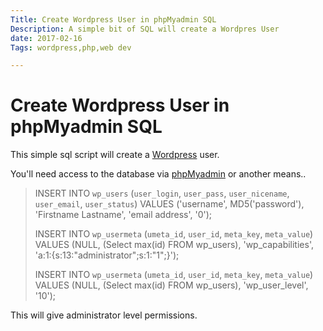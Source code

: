 ```yaml
---
Title: Create Wordpress User in phpMyadmin SQL
Description: A simple bit of SQL will create a Wordpres User
date: 2017-02-16
Tags: wordpress,php,web dev

---
```

# Create Wordpress User in phpMyadmin SQL

This simple sql script will create a [Wordpress](http://www.wordpress.org) user.

You'll need access to the database via [phpMyadmin](https://www.phpmyadmin.net/) or another means..


> INSERT INTO `wp_users` (`user_login`, `user_pass`, `user_nicename`, `user_email`, `user_status`)
> VALUES ('username', MD5('password'), 'Firstname Lastname', 'email address', '0');
> 
> INSERT INTO `wp_usermeta` (`umeta_id`, `user_id`, `meta_key`, `meta_value`) 
> VALUES (NULL, (Select max(id) FROM wp_users), 'wp_capabilities', 'a:1:{s:13:"administrator";s:1:"1";}');
> 
> INSERT INTO `wp_usermeta` (`umeta_id`, `user_id`, `meta_key`, `meta_value`) 
> VALUES (NULL, (Select max(id) FROM wp_users), 'wp_user_level', '10');

This will give administrator level permissions.

